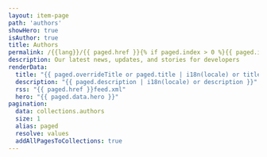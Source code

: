 ```yaml
---
layout: item-page
path: 'authors'
showHero: true
isAuthor: true
title: Authors
permalink: /{{lang}}/{{ paged.href }}{% if paged.index > 0 %}{{ paged.index + 1 }}/{% endif %}index.html
description: Our latest news, updates, and stories for developers
renderData:
  title: "{{ paged.overrideTitle or paged.title | i18n(locale) or title }}"
  description: "{{ paged.description | i18n(locale) or description }}"
  rss: "{{ paged.href }}feed.xml"
  hero: "{{ paged.data.hero }}"
pagination:
  data: collections.authors
  size: 1
  alias: paged
  resolve: values
  addAllPagesToCollections: true
---
```

